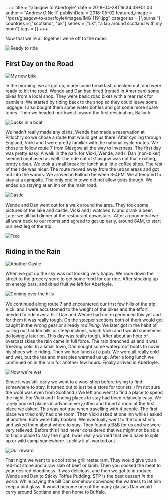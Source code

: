 +++
title = "Glasgow to Aberfoyle"
date = 2018-04-28T19:34:38+01:00
author = "Andrew O'Neill"
publishDate = 2018-05-02
featured_image = "/post/glasgow-to-aberfoyle/images/IMG_1191.jpg"
categories = ["journal"]
countries = ["scotland", "uk"]
series = ["uk", "a lap around scotland with my mom"]
tags = []
+++

Now that we're all together we're off to the races. <!--more-->

![Ready to ride](images/IMG_1185.jpg)
	
## First Day on the Road

![My new bike](images/IMG_1191.jpg)

In the morning, we all got up, made some breakfast, checked out, and were
ready to hit the road. Wende and Dan had hired (rented in American) some
bikes from a local shop. They were basic road bikes with a rear rack for
panniers. We started by riding back to the shop so they could leave some
luggage. I also bought them some water bottles and got some more spare
tubes. Then we headed northwest toward the first destination, Balloch.

![Ducks in a boat](images/IMG_1232.jpg)

We hadn't really made any plans. Wende had made a reservation at Pitlochry
so we chose a route that would get us there. After cycling through England,
Vicki and I were pretty familiar with the national cycle routes. We
chose to follow route 7 from Glasgow all the way to Inverness. The
first day was pretty easy. A walk in the park for Vicki, Wende, and I.
Dan (non-biker) seemed unphased as well. The ride out of Glasgow
was not that exciting, pretty urban. We took a small break for lunch at
a little coffee shop. The rest of the ride was nicer. The route moved
away from the urban areas and got out into the woods. We arrived in
Balloch between 3-4PM. We attempted to stay at a campsite. The
only one in town did not allow tents though. We ended up staying at
an inn on the main road.

![Castle](images/IMG_1238.jpg)

Wende and Dan went out for a walk around the area. They took some
pictures of the lake and castle. Vicki and I watched tv and drank a
beer. Later we all had dinner at the restaurant downstairs.  After a
good meal we all went back to our rooms and agreed to get up early,
around 8AM, to start our next leg of the trip.

![Tree](images/IMG_1245.jpg)

## Riding in the Rain

![Another Castle](images/DSC_2053.jpg)

When we got up the sky was not looking very happy. We rode down the street
to the grocery store to get some food for our ride. After stocking up
on energy bars, and dried fruit we left for Aberfoyle.

![Coming over the hills](images/IMG_1193.jpg)

We continued along route 7 and encountered our first few hills of the
trip. Vicki and I were accustomed to the weight of the bikes and the
effort needed to ride over a hill. Dan and Wende had not experienced
this yet and for them it was really tough. On the steeper sections both
of them would get caught in the wrong gear or already _red lining_. We
later got in the habit of calling out hidden hills or steep inclines,
which Vicki and I would sometimes do lovingly later on. This day was
really tough.  After about an hour of overcast skies the rain came in full
force. The rain drenched us and it was freezing cold. In a small town,
Dan bought some waterproof boots to cover his shoes while riding. Then
we had lunch at a pub.  We were all really cold and wet, but the tea and
meat pies warmed us up.  After a long lunch we continued on in the rain
for another few hours.  Finally arrived in Aberfoyle.

![Now we're wet](images/IMG_1198.jpg)

Since it was still early we went to a wool shop before trying to find
somewhere to stay. It turned out to just be a store for tourists. (I'm
not sure the wool was even from Scotland.) We left and went to find a
place to spend the night. For Vicki and I finding places to stay had
been relatively easy. We rarely booked places in advance very often and
found a room at the first place we asked. This was not true
when travelling with 4 people. The first place we tried only had one
room. Then Vicki asked at one inn while I asked at another. Both were
fully booked. We eventually went to the tourist info and asked them about
where to stay. They found a B&B for us and we were very relieved. Before
this I had never considered that we might not be able to find a place
to stay the night. I was really worried that we'd have to split up or
wild camp somewhere. Luckily it all worked out.

![Our reward](images/IMG_1205.jpg)

That night we went to a cool stone grill restaurant.  They would give
you a red-hot stone and a raw slab of beef or lamb. Then you cooked
the meat to your desired bloodiness. It was delicious, and then we got
to introduce Wende and Dan to Sticky Toffee Pudding. STP is the best
dessert _in the world_.  While paying the bill Dan somehow convinced
the waitress to let him keep a pint glass. It would become one of the
many glasses Dan would carry around Scotland and then home to Buffalo.
